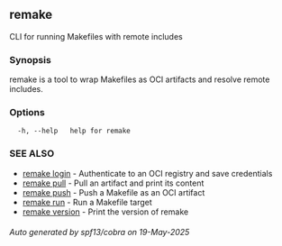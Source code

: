 ## remake

CLI for running Makefiles with remote includes

### Synopsis

remake is a tool to wrap Makefiles as OCI artifacts and resolve remote includes.

### Options

```
  -h, --help   help for remake
```

### SEE ALSO

* [remake login](remake_login.md)	 - Authenticate to an OCI registry and save credentials
* [remake pull](remake_pull.md)	 - Pull an artifact and print its content
* [remake push](remake_push.md)	 - Push a Makefile as an OCI artifact
* [remake run](remake_run.md)	 - Run a Makefile target
* [remake version](remake_version.md)	 - Print the version of remake

###### Auto generated by spf13/cobra on 19-May-2025

